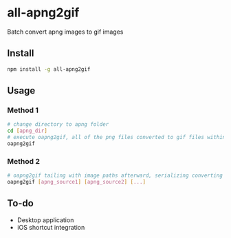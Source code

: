 # all-apng2gif

Batch convert apng images to gif images

## Install

```bash
npm install -g all-apng2gif
```

## Usage

### Method 1

```bash
# change directory to apng folder
cd [apng_dir]
# execute oapng2gif, all of the png files converted to gif files within the folder
oapng2gif
```

### Method 2
```bash
# oapng2gif tailing with image paths afterward, serializing converting gif files to the source directory
oapng2gif [apng_source1] [apng_source2] [...]
```

## To-do

- Desktop application
- iOS shortcut integration
